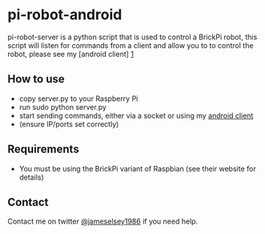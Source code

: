 pi-robot-android
=========

pi-robot-server is a python script that is used to control a BrickPi robot, this script will listen for commands from a client and allow you to to control the robot, please see my [android client] [1]

How to use
----

  - copy server.py to your Raspberry Pi
  - run sudo python server.py
  - start sending commands, either via a socket or using my [android client][1]
  - (ensure IP/ports set correctly)

Requirements
----

  - You must be using the BrickPi variant of Raspbian (see their website for details)
  
Contact
----
Contact me on twitter [@jameselsey1986][2] if you need help.

[1]:https://github.com/jameselsey/pi-robot-android
[2]:http://twitter.com/jameselsey1986
    

